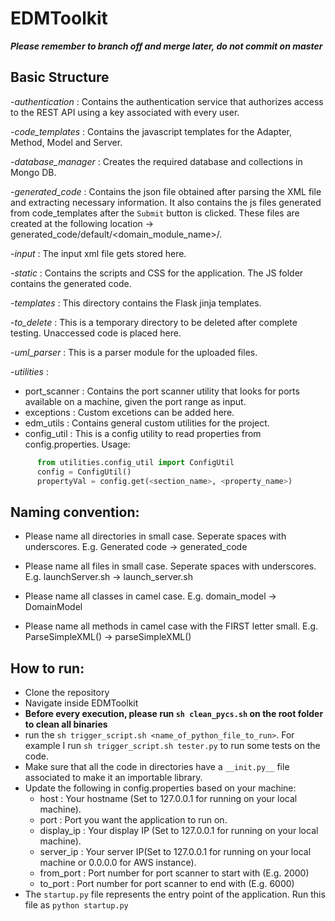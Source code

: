 # EDMToolkit

**_Please remember to branch off and merge later, do not commit on master_**

## Basic Structure
-*authentication* : Contains the authentication service that authorizes access to the REST API using a key associated with every user.

-*code_templates* : Contains the javascript templates for the Adapter, Method, Model and Server.

-*database_manager* : Creates the required database and collections in Mongo DB.

-*generated\_code* : Contains the json file obtained after parsing the XML file and extracting necessary information. It also contains the js files generated from code_templates after the ```Submit``` button is clicked. These files are created at the following location -> generated_code/default/<domain_module_name>/.

-*input* : The input xml file gets stored here.

-*static* : Contains the scripts and CSS for the application. The JS folder contains the generated code.

-*templates* : This directory contains the Flask jinja templates.

-*to_delete* : This is a temporary directory to be deleted after complete testing. Unaccessed code is placed here.

-*uml_parser* : This is a parser module for the uploaded files.

-*utilities* : 
  - port_scanner : Contains the port scanner utility that looks for ports available on a machine, given the port range as input.
  - exceptions : Custom excetions can be added here.
  - edm_utils : Contains general custom utilities for the project.
  - config_util : This is a config utility to read properties from config.properties.
    Usage:
```python
      from utilities.config_util import ConfigUtil
      config = ConfigUtil()
      propertyVal = config.get(<section_name>, <property_name>)
```

## Naming convention:
- Please name all directories in small case. Seperate spaces with underscores.
	E.g. Generated code -> generated_code

- Please name all files in small case. Seperate spaces with underscores.
	E.g. launchServer.sh -> launch_server.sh

- Please name all classes in camel case.
	E.g. domain_model -> DomainModel

- Please name all methods in camel case with the FIRST letter small.
	E.g. ParseSimpleXML() -> parseSimpleXML()

## How to run:
- Clone the repository
- Navigate inside EDMToolkit
- **Before every execution, please run `sh clean_pycs.sh` on the root folder to clean all binaries**
- run the `sh trigger_script.sh <name_of_python_file_to_run>`. For example I run `sh trigger_script.sh tester.py` to run some tests on the code.
- Make sure that all the code in directories have a `__init.py__` file associated to make it an importable library.
- Update the following in config.properties based on your machine:
	- host : Your hostname (Set to 127.0.0.1 for running on your local machine).
	- port :  Port you want the application to run on.
	- display_ip : Your display IP (Set to 127.0.0.1 for running on your local machine).
	- server_ip : Your server IP(Set to 127.0.0.1 for running on your local machine or 0.0.0.0 for AWS instance).
	- from_port : Port number for port scanner to start with (E.g. 2000)
	- to_port : Port number for port scanner to end with (E.g. 6000)
- The `startup.py` file represents the entry point of the application. Run this file as `python startup.py`

